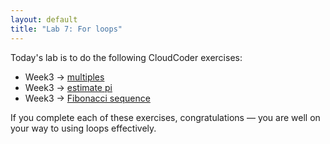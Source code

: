 ```yaml
---
layout: default
title: "Lab 7: For loops"
---
```


Today's lab is to do the following CloudCoder exercises:

* Week3 &rarr; [multiples](https://cs.ycp.edu/cloudcoder/#exercise?c=7,p=184)
* Week3 &rarr; [estimate pi](https://cs.ycp.edu/cloudcoder/#exercise?c=7,p=185)
* Week3 &rarr; [Fibonacci sequence](https://cs.ycp.edu/cloudcoder/#exercise?c=7,p=186)

If you complete each of these exercises, congratulations &mdash; you are well on your way to using loops effectively.
